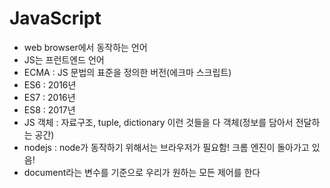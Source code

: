 # JavaScript

- web browser에서 동작하는 언어
- JS는 프런트엔드 언어
- ECMA : JS 문법의 표준을 정의한 버전(에크마 스크립트)
- ES6 : 2016년
- ES7 : 2016년
- ES8 : 2017년
- JS 객체 : 자료구조, tuple, dictionary 이런 것들을 다 객체(정보를 담아서 전달하는 공간)
- nodejs : node가 동작하기 위해서는 브라우저가 필요함! 크롬 엔진이 돌아가고 있음!
- document라는 변수를 기준으로 우리가 원하는 모든 제어를 한다
